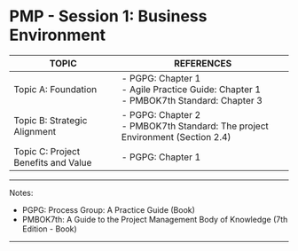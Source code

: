 # PMP - Session 1: Business Environment
| TOPIC                               | REFERENCES                                                   |
|-------------------------------------|--------------------------------------------------------------|
| Topic A: Foundation                 | - PGPG: Chapter 1<br>- Agile Practice Guide: Chapter 1<br>- PMBOK7th Standard: Chapter 3 |
| Topic B: Strategic Alignment        | - PGPG: Chapter 2<br>- PMBOK7th Standard: The project Environment (Section 2.4) |
| Topic C: Project Benefits and Value | - PGPG: Chapter 1                                            |
---
Notes:
- PGPG: Process Group: A Practice Guide (Book)
- PMBOK7th: A Guide to the Project Management Body of Knowledge (7th Edition - Book)
- --